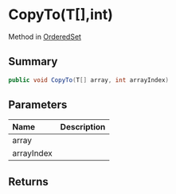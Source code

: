 # CopyTo(T[],int)

Method in [OrderedSet](/api/csharp/yarn.compiler.upgrader.orderedset.md)

## Summary



```csharp
public void CopyTo(T[] array, int arrayIndex)
```

## Parameters

|Name|Description|
|:---|:---|
|array||
|arrayIndex||

## Returns



